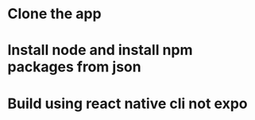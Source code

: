 # Clone the app
# Install node  and install npm packages from json
# Build using react native cli not expo
